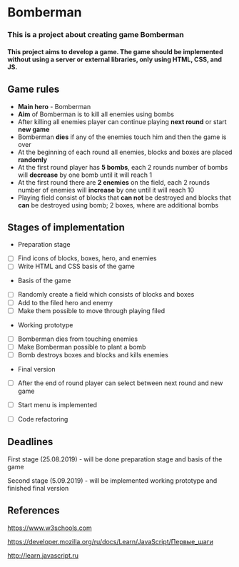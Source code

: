 # Bomberman

### This is a project about creating game Bomberman

#### This project aims to develop a game. The game should be implemented without using a server or external libraries, only using HTML, CSS, and JS.

## Game rules

* **Main hero** - Bomberman
* **Aim** of Bomberman is to kill all enemies using bombs
* After killing all enemies player can continue playing **next round** or start **new game**
* Bomberman **dies** if any of the enemies touch him and then the game is over
* At the beginning of each round all enemies, blocks and boxes are placed **randomly**
* At the first round player has **5 bombs**, each 2 rounds number of bombs will **decrease** by one bomb until it will reach 1
* At the first round there are **2 enemies** on the field, each 2 rounds number of enemies will **increase** by one until it will reach 10
* Playing field consist of blocks that **can not** be destroyed and blocks that **can** be destroyed using bomb; 2 boxes, where are additional bombs


## Stages of implementation

* Preparation stage
- [ ] Find icons of blocks, boxes, hero, and enemies
- [ ] Write HTML and CSS basis of the game

* Basis of the game
- [ ] Randomly create a field which consists of blocks and boxes
- [ ] Add to the filed hero and enemy
- [ ] Make them possible to move through playing filed

* Working prototype
- [ ] Bomberman dies from touching enemies
- [ ] Make Bomberman possible to plant a bomb
- [ ] Bomb destroys boxes and blocks and kills enemies

* Final version
- [ ] After the end of round player can select between next round and new game
- [ ] Start menu is implemented
- [ ] Code refactoring


## Deadlines
First stage (25.08.2019) - will be done preparation stage and basis of the game

Second stage (5.09.2019) - will be implemented working prototype and finished final version

## References
https://www.w3schools.com

https://developer.mozilla.org/ru/docs/Learn/JavaScript/Первые_шаги

http://learn.javascript.ru
